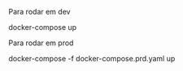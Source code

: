 Para rodar em dev

docker-compose up


Para rodar em prod

docker-compose -f docker-compose.prd.yaml up
